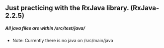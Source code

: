 ## Just practicing with the RxJava library. (RxJava-2.2.5)

##### All java files are within /src/test/java/

* Note: Currently there is no java on /src/main/java 

